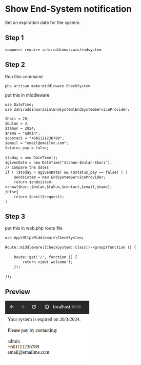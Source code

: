 
# Show End-System notification

Set an expiration date for the system.

## Step 1
```
composer require zahiruddinnorzain/endsystem
```

## Step 2

Run this command

```
php artisan make:middleware CheckSystem
```

put this in middleware

```
use DateTime;
use Zahiruddinnorzain\Endsystem\EndSystemServiceProvider;
```
```
$hari = 20;
$bulan = 3;
$tahun = 2024;
$name = "admin";
$contact = "+601111236789";
$email = "email@emailme.com";
$status_pay = false;

$today = new DateTime(); 
$givenDate = new DateTime("$tahun-$bulan-$hari");
// Compare the dates
if ( ($today > $givenDate) && ($status_pay == false) ) {
    $endsistem = new EndSystemServiceProvider;
    return $endsistem->show($hari,$bulan,$tahun,$contact,$email,$name);
}else{
    return $next($request);
}
```
## Step 3
put this in web.php route file

```
use App\Http\Middleware\CheckSystem;

Route::middleware([CheckSystem::class])->group(function () {

    Route::get('/', function () {
        return view('welcome');
    });

});

```
## Preview

![alt text](image.png)
